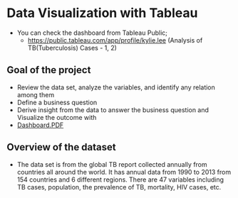 # Data Visualization with Tableau
- You can check the dashboard from Tableau Public;
  - https://public.tableau.com/app/profile/kylie.lee (Analysis of TB(Tuberculosis) Cases - 1, 2)

## Goal of the project
- Review the data set, analyze the variables, and identify any relation among them
- Define a business question
- Derive insight from the data to answer the business question and Visualize the outcome with
- [Dashboard.PDF](https://github.com/kyliewee/Data-Visualization-with-Tableau/blob/main/Dashboard.pdf)

## Overview of the dataset
- The data set is from the global TB report collected annually from countries all around the world. It has annual data from 1990 to 2013 from 154 countries and 6 different regions. There are 47 variables including TB cases, population, the prevalence of TB, mortality, HIV cases, etc.
